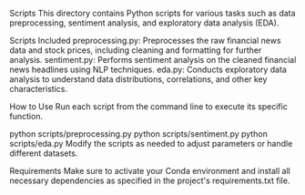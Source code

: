 Scripts
This directory contains Python scripts for various tasks such as data preprocessing, sentiment analysis, and exploratory data analysis (EDA).

Scripts Included
preprocessing.py: Preprocesses the raw financial news data and stock prices, including cleaning and formatting for further analysis.
sentiment.py: Performs sentiment analysis on the cleaned financial news headlines using NLP techniques.
eda.py: Conducts exploratory data analysis to understand data distributions, correlations, and other key characteristics.

How to Use
Run each script from the command line to execute its specific function.

python scripts/preprocessing.py
python scripts/sentiment.py
python scripts/eda.py
Modify the scripts as needed to adjust parameters or handle different datasets.

Requirements
Make sure to activate your Conda environment and install all necessary dependencies as specified in the project's requirements.txt file.
